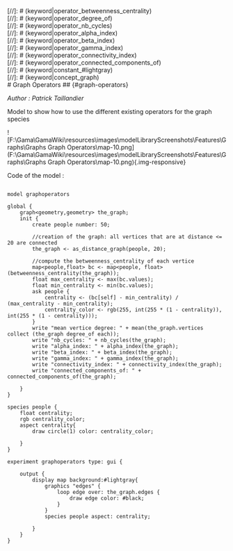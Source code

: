 [//]: # (keyword|operator_as_distance_graph)
<div class='gama-keyword-style' id ='202_0_185_operator-as-distance-graph'></div>
[//]: # (keyword|operator_betweenness_centrality)
<div class='gama-keyword-style' id ='202_1_207_operator-betweenness-centrality'></div>
[//]: # (keyword|operator_degree_of)
<div class='gama-keyword-style' id ='202_2_255_operator-degree-of'></div>
[//]: # (keyword|operator_nb_cycles)
<div class='gama-keyword-style' id ='202_3_396_operator-nb-cycles'></div>
[//]: # (keyword|operator_alpha_index)
<div class='gama-keyword-style' id ='202_4_170_operator-alpha-index'></div>
[//]: # (keyword|operator_beta_index)
<div class='gama-keyword-style' id ='202_5_205_operator-beta-index'></div>
[//]: # (keyword|operator_gamma_index)
<div class='gama-keyword-style' id ='202_6_300_operator-gamma-index'></div>
[//]: # (keyword|operator_connectivity_index)
<div class='gama-keyword-style' id ='202_7_229_operator-connectivity-index'></div>
[//]: # (keyword|operator_connected_components_of)
<div class='gama-keyword-style' id ='202_8_228_operator-connected-components-of'></div>
[//]: # (keyword|constant_#lightgray)
<div class='gama-keyword-style' id ='202_9_1256_constant--lightgray'></div>
[//]: # (keyword|concept_graph)
<div class='gama-keyword-style' id ='202_10_47_concept-graph'></div>
# Graph Operators ## {#graph-operators}


_Author : Patrick Taillandier_

Model to show how to use the different existing operators for the graph species


![F:\Gama\GamaWiki\resources\images\modelLibraryScreenshots\Features\Graphs\Graphs Graph Operators\map-10.png](F:\Gama\GamaWiki\resources\images\modelLibraryScreenshots\Features\Graphs\Graphs Graph Operators\map-10.png){.img-responsive}

Code of the model : 

```

model graphoperators

global {
	graph<geometry,geometry> the_graph;
	init {
		create people number: 50;
		
		//creation of the graph: all vertices that are at distance <= 20 are connected
		the_graph <- as_distance_graph(people, 20);
		
		//compute the betweenness_centrality of each vertice
		map<people,float> bc <- map<people, float>(betweenness_centrality(the_graph));
		float max_centrality <- max(bc.values);
		float min_centrality <- min(bc.values);
		ask people {
			centrality <- (bc[self] - min_centrality) / (max_centrality - min_centrality);
			centrality_color <- rgb(255, int(255 * (1 - centrality)), int(255 * (1 - centrality)));
		}
		write "mean vertice degree: " + mean(the_graph.vertices collect (the_graph degree_of each));
		write "nb_cycles: " + nb_cycles(the_graph);
		write "alpha_index: " + alpha_index(the_graph);
		write "beta_index: " + beta_index(the_graph);
		write "gamma_index: " + gamma_index(the_graph);
		write "connectivity_index: " + connectivity_index(the_graph);
		write "connected_components_of: " + connected_components_of(the_graph);
		
	}
}

species people {
	float centrality;
	rgb centrality_color;
	aspect centrality{
		draw circle(1) color: centrality_color;
		
	}
}

experiment graphoperators type: gui {
	
	output {
		display map background:#lightgray{
			graphics "edges" {
				loop edge over: the_graph.edges {
					draw edge color: #black;
				}
 			}
 			species people aspect: centrality;
			
		}
	}
}
```